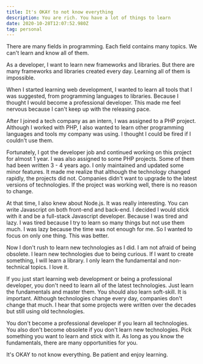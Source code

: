 ```yaml
---
title: It's OKAY to not know everything
description: You are rich. You have a lot of things to learn
date: 2020-10-28T12:07:52.980Z
tag: personal
---
```

There are many fields in programming. Each field contains many topics. We can't learn and know all of them. 

As a developer, I want to learn new frameworks and libraries. But there are many frameworks and libraries created every day. Learning all of them is impossible.

When I started learning web development, I wanted to learn all tools that I was suggested, from programming languages to libraries. Because I thought I would become a professional developer. This made me feel nervous because I can't keep up with the releasing pace. 

After I joined a tech company as an intern, I was assigned to a PHP project. Although I worked with PHP, I also wanted to learn other programming languages and tools my company was using. I thought I could be fired if I couldn't use them. 

Fortunately, I got the developer job and continued working on this project for almost 1 year. I was also assigned to some PHP projects. Some of them had been written 3 - 4 years ago. I only maintained and updated some minor features. It made me realize that although the technology changed rapidly, the projects did not. Companies didn't want to upgrade to the latest versions of technologies. If the project was working well, there is no reason to change.

At that time, I also knew about Node.js. It was really interesting. You can write Javascript on both front-end and back-end. I decided I would stick with it and be a full-stack Javascript developer. Because I was tired and lazy. I was tired because I try to learn so many things but not use them much. I was lazy because the time was not enough for me. So I wanted to focus on only one thing. This was better.

Now I don't rush to learn new technologies as I did. I am not afraid of being obsolete. I learn new technologies due to being curious. If I want to create something, I will learn a library. I only learn the fundamental and non-technical topics. I love it.

If you just start learning web development or being a professional developer, you don't need to learn all of the latest technologies. Just learn the fundamentals and master them. You should also learn soft-skill. It is important. Although technologies change every day, companies don't change that much. I hear that some projects were written over the decades but still using old technologies.

You don't become a professional developer if you learn all technologies. You also don't become obsolete if you don't learn new technologies. Pick something you want to learn and stick with it. As long as you know the fundamentals, there are many opportunities for you. 

It's OKAY to not know everything. Be patient and enjoy learning.
